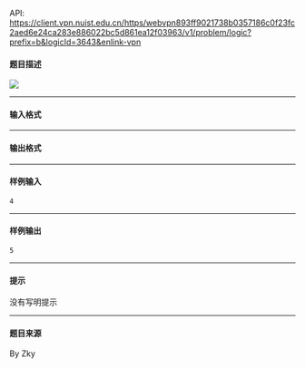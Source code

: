 API: https://client.vpn.nuist.edu.cn/https/webvpn893ff9021738b0357186c0f23fc2aed6e24ca283e886022bc5d861ea12f03963/v1/problem/logic?prefix=b&logicId=3643&enlink-vpn

#### 题目描述

![](../file/3643_0.jpg)

---

#### 输入格式

---

#### 输出格式

---

#### 样例输入
```
4
```

---

#### 样例输出
```
5
```

---

#### 提示

没有写明提示

---

#### 题目来源

By Zky
